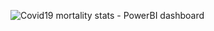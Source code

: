 ![Covid19 mortality stats - PowerBI dashboard]("C:\Users\nirma\Desktop\ilovepdf_pages-to-jpg\covid-powerbi_page-0001.jpg")
